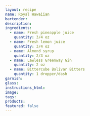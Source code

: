 ```yaml
---
layout: recipe
name: Royal Hawaiian
bartender:
description:
ingredients:
  - name: Fresh pineapple juice
    quantity: 3/4 oz
  - name: Fresh lemon juice
    quantity: 3/4 oz
  - name: Almond syrup
    quantity: 2/3 oz
  - name: Lawless Greenway Gin
    quantity: 2 oz
  - name: Bittercube Bolivar Bitters
    quantity: 1 dropper/dash
garnish:
glass:
instructions_html:
image:
tags:
products:
featured: false
---
```



